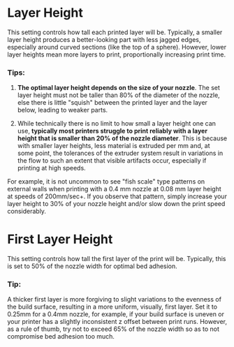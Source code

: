 # Layer Height

This setting controls how tall each printed layer will be. Typically, a smaller layer height produces a better-looking part with less jagged edges, especially around curved sections (like the top of a sphere). However, lower layer heights mean more layers to print, proportionally increasing print time.

### Tips:
1. **The optimal layer height depends on the size of your nozzle**. The set layer height must not be taller than 80% of the diameter of the nozzle, else there is little "squish" between the printed layer and the layer below, leading to weaker parts.

2. While technically there is no limit to how small a layer height one can use, **typically most printers struggle to print reliably with a layer height that is smaller than 20% of the nozzle diameter**. This is because with smaller layer heights, less material is extruded per mm and, at some point, the tolerances of the extruder system result in variations in the flow to such an extent that visible artifacts occur, especially if printing at high speeds.

For example, it is not uncommon to see "fish scale" type patterns on external walls when printing with a 0.4 mm nozzle at 0.08 mm layer height at speeds of 200mm/sec+. If you observe that pattern, simply increase your layer height to 30% of your nozzle height and/or slow down the print speed considerably.

# First Layer Height

This setting controls how tall the first layer of the print will be. Typically, this is set to 50% of the nozzle width for optimal bed adhesion.

### Tip:
A thicker first layer is more forgiving to slight variations to the evenness of the build surface, resulting in a more uniform, visually, first layer. Set it to 0.25mm for a 0.4mm nozzle, for example, if your build surface is uneven or your printer has a slightly inconsistent z offset between print runs. However, as a rule of thumb, try not to exceed 65% of the nozzle width so as to not compromise bed adhesion too much.
